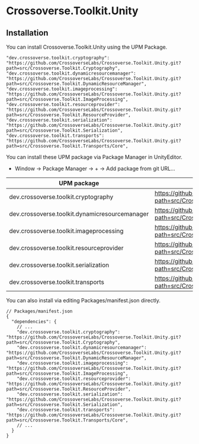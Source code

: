 # Crossoverse.Toolkit.Unity

## Installation
You can install Crossoverse.Toolkit.Unity using the UPM Package.

```
"dev.crossoverse.toolkit.cryptography": "https://github.com/CrossoverseLabs/Crossoverse.Toolkit.Unity.git?path=src/Crossoverse.Toolkit.Cryptography",
"dev.crossoverse.toolkit.dynamicresourcemanager": "https://github.com/CrossoverseLabs/Crossoverse.Toolkit.Unity.git?path=src/Crossoverse.Toolkit.DynamicResourceManager",
"dev.crossoverse.toolkit.imageprocessing": "https://github.com/CrossoverseLabs/Crossoverse.Toolkit.Unity.git?path=src/Crossoverse.Toolkit.ImageProcessing",
"dev.crossoverse.toolkit.resourceprovider": "https://github.com/CrossoverseLabs/Crossoverse.Toolkit.Unity.git?path=src/Crossoverse.Toolkit.ResourceProvider",
"dev.crossoverse.toolkit.serialization": "https://github.com/CrossoverseLabs/Crossoverse.Toolkit.Unity.git?path=src/Crossoverse.Toolkit.Serialization",
"dev.crossoverse.toolkit.transports": "https://github.com/CrossoverseLabs/Crossoverse.Toolkit.Unity.git?path=src/Crossoverse.Toolkit.Transports/Core",
```

You can install these UPM package via Package Manager in UnityEditor.

- Window -> Package Manager -> + -> Add package from git URL...

| UPM package | git URL |
| ---- | ---- |
| dev.crossoverse.toolkit.cryptography | https://github.com/CrossoverseLabs/Crossoverse.Toolkit.Unity.git?path=src/Crossoverse.Toolkit.Cryptography |
| dev.crossoverse.toolkit.dynamicresourcemanager | https://github.com/CrossoverseLabs/Crossoverse.Toolkit.Unity.git?path=src/Crossoverse.Toolkit.DynamicResourceManager |
| dev.crossoverse.toolkit.imageprocessing | https://github.com/CrossoverseLabs/Crossoverse.Toolkit.Unity.git?path=src/Crossoverse.Toolkit.ImageProcessing |
| dev.crossoverse.toolkit.resourceprovider | https://github.com/CrossoverseLabs/Crossoverse.Toolkit.Unity.git?path=src/Crossoverse.Toolkit.ResourceProvider |
| dev.crossoverse.toolkit.serialization | https://github.com/CrossoverseLabs/Crossoverse.Toolkit.Unity.git?path=src/Crossoverse.Toolkit.Serialization |
| dev.crossoverse.toolkit.transports | https://github.com/CrossoverseLabs/Crossoverse.Toolkit.Unity.git?path=src/Crossoverse.Toolkit.Transports/Core |

You can also install via editing Packages/manifest.json directly.

```
// Packages/manifest.json
{
  "dependencies": {
    // ...
    "dev.crossoverse.toolkit.cryptography": "https://github.com/CrossoverseLabs/Crossoverse.Toolkit.Unity.git?path=src/Crossoverse.Toolkit.Cryptography",
    "dev.crossoverse.toolkit.dynamicresourcemanager": "https://github.com/CrossoverseLabs/Crossoverse.Toolkit.Unity.git?path=src/Crossoverse.Toolkit.DynamicResourceManager",
    "dev.crossoverse.toolkit.imageprocessing": "https://github.com/CrossoverseLabs/Crossoverse.Toolkit.Unity.git?path=src/Crossoverse.Toolkit.ImageProcessing",
    "dev.crossoverse.toolkit.resourceprovider": "https://github.com/CrossoverseLabs/Crossoverse.Toolkit.Unity.git?path=src/Crossoverse.Toolkit.ResourceProvider",
    "dev.crossoverse.toolkit.serialization": "https://github.com/CrossoverseLabs/Crossoverse.Toolkit.Unity.git?path=src/Crossoverse.Toolkit.Serialization",
    "dev.crossoverse.toolkit.transports": "https://github.com/CrossoverseLabs/Crossoverse.Toolkit.Unity.git?path=src/Crossoverse.Toolkit.Transports/Core",
    // ...
  }
}
```
